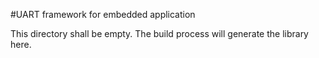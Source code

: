 
#UART framework for embedded application

This directory shall be empty.
The build process will generate the library here.
